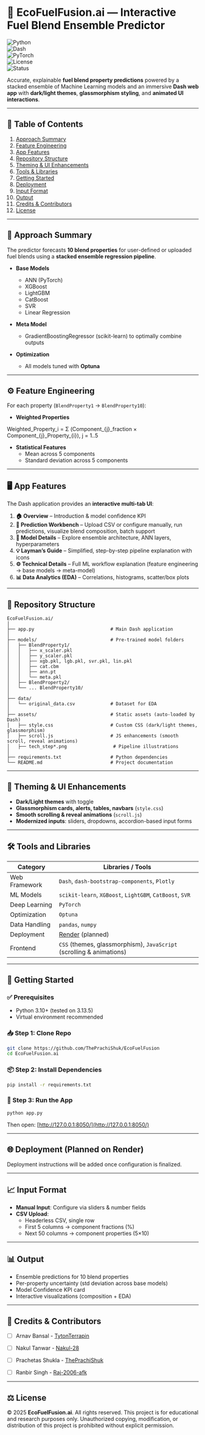 # 🚀 EcoFuelFusion.ai — Interactive Fuel Blend Ensemble Predictor  

![Python](https://img.shields.io/badge/Python-3.10+-blue.svg)  
![Dash](https://img.shields.io/badge/Dash-Framework-0098ff.svg)  
![PyTorch](https://img.shields.io/badge/PyTorch-ML-orange.svg)  
![License](https://img.shields.io/badge/License-Research%20Use-lightgrey.svg)  
![Status](https://img.shields.io/badge/Status-Active-success.svg)  

Accurate, explainable **fuel blend property predictions** powered by a stacked ensemble of Machine Learning models and an immersive **Dash web app** with **dark/light themes**, **glassmorphism styling**, and **animated UI interactions**.  

---

## 📑 Table of Contents
1. [Approach Summary](#-approach-summary)  
2. [Feature Engineering](#-feature-engineering)  
3. [App Features](#-app-features)  
4. [Repository Structure](#-repository-structure)  
5. [Theming & UI Enhancements](#-theming--ui-enhancements)  
6. [Tools & Libraries](#-tools-and-libraries)  
7. [Getting Started](#-getting-started)  
8. [Deployment](#-deployment-planned-on-render)  
9. [Input Format](#-input-format)  
10. [Output](#-output)  
11. [Credits & Contributors](#-credits--contributors)  
12. [License](#-license)  

---

## 🧠 Approach Summary  

The predictor forecasts **10 blend properties** for user-defined or uploaded fuel blends using a **stacked ensemble regression pipeline**.  

- **Base Models**  
  - ANN (PyTorch)  
  - XGBoost  
  - LightGBM  
  - CatBoost  
  - SVR  
  - Linear Regression  

- **Meta Model**  
  - GradientBoostingRegressor (scikit-learn) to optimally combine outputs  

- **Optimization**  
  - All models tuned with **Optuna**  

---

## ⚙️ Feature Engineering  

For each property (`BlendProperty1` → `BlendProperty10`):  

- **Weighted Properties**  

Weighted\_Property\_i = Σ (Component\_{j}\_fraction × Component\_{j}\_Property\_{i}), j = 1..5


- **Statistical Features**  
  - Mean across 5 components  
  - Standard deviation across 5 components  

---

## 🖥️ App Features  

The Dash application provides an **interactive multi-tab UI**:  

1. **🏠 Overview** – Introduction & model confidence KPI  
2. **🔧 Prediction Workbench** – Upload CSV or configure manually, run predictions, visualize blend composition, batch support  
3. **🔬 Model Details** – Explore ensemble architecture, ANN layers, hyperparameters  
4. **💡 Layman’s Guide** – Simplified, step-by-step pipeline explanation with icons  
5. **⚙️ Technical Details** – Full ML workflow explanation (feature engineering → base models → meta-model)  
6. **📊 Data Analytics (EDA)** – Correlations, histograms, scatter/box plots  

---

## 📁 Repository Structure  

```
EcoFuelFusion.ai/
│
├── app.py                            # Main Dash application
│
├── models/                           # Pre-trained model folders
│   ├── BlendProperty1/
│   │   ├── x_scaler.pkl
│   │   ├── y_scaler.pkl
│   │   ├── xgb.pkl, lgb.pkl, svr.pkl, lin.pkl
│   │   ├── cat.cbm
│   │   ├── ann.pt
│   │   └── meta.pkl
│   ├── BlendProperty2/
│   └── ... BlendProperty10/
│
├── data/
│   └── original_data.csv             # Dataset for EDA
│
├── assets/                           # Static assets (auto-loaded by Dash)
│   ├── style.css                     # Custom CSS (dark/light themes, glassmorphism)
│   ├── scroll.js                     # JS enhancements (smooth scroll, reveal animations)
│   ├── tech_step*.png                 # Pipeline illustrations
│
├── requirements.txt                  # Python dependencies
└── README.md                         # Project documentation
```

---

## 🎨 Theming & UI Enhancements  

- **Dark/Light themes** with toggle  
- **Glassmorphism cards, alerts, tables, navbars** (`style.css`)  
- **Smooth scrolling & reveal animations** (`scroll.js`)  
- **Modernized inputs**: sliders, dropdowns, accordion-based input forms  

---

## 🛠️ Tools and Libraries  

| Category      | Libraries / Tools                                                              |
| ------------- | ------------------------------------------------------------------------------ |
| Web Framework | `Dash`, `dash-bootstrap-components`, `Plotly`                                  |
| ML Models     | `scikit-learn`, `XGBoost`, `LightGBM`, `CatBoost`, `SVR`                       |
| Deep Learning | `PyTorch`                                                                      |
| Optimization  | `Optuna`                                                                       |
| Data Handling | `pandas`, `numpy`                                                              |
| Deployment    | [Render](https://render.com/) (planned)                                        |
| Frontend      | `CSS` (themes, glassmorphism), `JavaScript` (scrolling & animations)           |

---

## 🚀 Getting Started  

### ✅ Prerequisites  
- Python 3.10+ (tested on 3.13.5)  
- Virtual environment recommended  

### 📥 Step 1: Clone Repo  
```bash
git clone https://github.com/ThePrachiShuk/EcoFuelFusion
cd EcoFuelFusion.ai
```

### 📦 Step 2: Install Dependencies  
```bash
pip install -r requirements.txt
```

### 🏃 Step 3: Run the App  
```bash
python app.py
```
Then open: [http://127.0.0.1:8050/](http://127.0.0.1:8050/)  

---

## 🌐 Deployment (Planned on Render)  
Deployment instructions will be added once configuration is finalized.  

---

## 📈 Input Format  

- **Manual Input**: Configure via sliders & number fields  
- **CSV Upload**:  
  - Headerless CSV, single row  
  - First 5 columns → component fractions (%)  
  - Next 50 columns → component properties (5×10)  

---

## 📊 Output  

- Ensemble predictions for 10 blend properties  
- Per-property uncertainty (std deviation across base models)  
- Model Confidence KPI card  
- Interactive visualizations (composition + EDA)  

---

## 🤝 Credits & Contributors  

- [ ] Arnav Bansal - [TytonTerrapin](https://github.com/TytonTerrapin)
- [ ] Nakul Tanwar - [Nakul-28](https://github.com/Nakul-28)   
- [ ] Prachetas Shukla - [ThePrachiShuk](https://github.com/ThePrachiShuk)
- [ ] Ranbir Singh - [Raj-2006-afk](https://github.com/Raj-2006-afk)     



---

## ⚖️ License  

© 2025 **EcoFuelFusion.ai**.
All rights reserved. This project is for educational and research purposes only.
Unauthorized copying, modification, or distribution of this project is prohibited without explicit permission.
